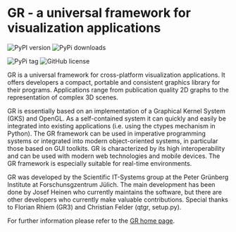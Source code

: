 GR - a universal framework for visualization applications
=========================================================

![PyPI version](https://img.shields.io/pypi/v/gr.svg)
![PyPi downloads](https://img.shields.io/pypi/dd/gr.svg)

![PyPi tag](https://img.shields.io/github/tag/jheinen/gr.svg)
![GitHub license](https://img.shields.io/github/license/jheinen/gr.svg)

GR is a universal framework for cross-platform visualization applications.
It offers developers a compact, portable and consistent graphics library for
their programs. Applications range from publication quality 2D graphs to the
representation of complex 3D scenes.

GR is essentially based on an implementation of a Graphical Kernel System (GKS)
and OpenGL. As a self-contained system it can quickly and easily be integrated
into existing applications (i.e. using the ctypes mechanism in Python).
The GR framework can be used in imperative programming systems or integrated
into modern object-oriented systems, in particular those based on GUI toolkits.
GR is characterized by its high interoperability and can be used with modern
web technologies and mobile devices. The GR framework is especially suitable
for real-time environments.

GR was developed by the Scientific IT-Systems group at the Peter Grünberg
Institute at Forschunsgzentrum Jülich. The main development has been done
by Josef Heinen who currently maintains the software, but there are other
developers who currently make valuable contributions. Special thanks to
Florian Rhiem (GR3) and Christian Felder (qtgr, setup.py).

For further information please refer to the [GR home page](http://gr-framework.org).
